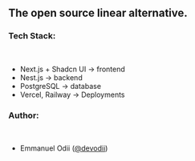 ## The open source linear alternative.

### Tech Stack:

<br />

- Next.js + Shadcn UI -> frontend
- Nest.js -> backend
- PostgreSQL -> database
- Vercel, Railway -> Deployments

### Author:

<br />

- Emmanuel Odii ([@devodii](https://www.linkedin.com/in/emmanuelodii/))
